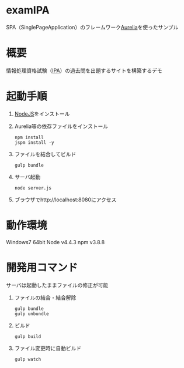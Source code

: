 # examIPA
SPA（SinglePageApplication）のフレームワーク[Aurelia](http://aurelia.io/)を使ったサンプル

# 概要
情報処理資格試験（[IPA](https://www.ipa.go.jp/)）の過去問を出題するサイトを構築するデモ

# 起動手順
1. [NodeJS](http://nodejs.org/)をインストール
2. Aurelia等の依存ファイルをインストール

    ```shell
    npm install
    jspm install -y
    ```

3. ファイルを結合してビルド

    ```shell
    gulp bundle
    ```

4. サーバ起動

    ```shell
    node server.js
    ```

5. ブラウザでhttp://localhost:8080にアクセス

# 動作環境
Windows7 64bit
Node v4.4.3
npm v3.8.8

# 開発用コマンド
サーバは起動したままファイルの修正が可能

1. ファイルの結合・結合解除

    ```shell
    gulp bundle
    gulp unbundle
    ```

2. ビルド

    ```shell
    gulp build
    ```

3. ファイル変更時に自動ビルド

    ```shell
    gulp watch
    ```

